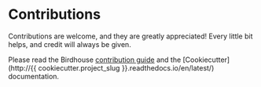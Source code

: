 # Contributions

Contributions are welcome, and they are greatly appreciated! Every little bit helps, and credit will always be given.

Please read the Birdhouse [contribution guide](http://birdhouse.readthedocs.io/en/latest/contributing.html)
and the [Cookiecutter](http://{{ cookiecutter.project_slug }}.readthedocs.io/en/latest/) documentation.
